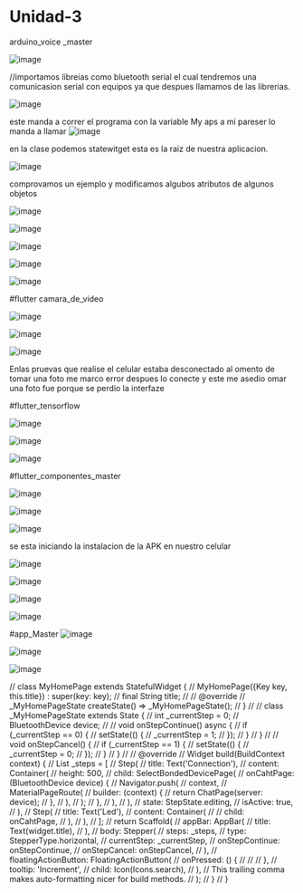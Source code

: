 # Unidad-3

 arduino_voice _master


![image](https://user-images.githubusercontent.com/79875834/115074877-e6059600-9ebf-11eb-913e-b4c346beb5d6.png)

//importamos libreias como bluetooth serial el cual tendremos una comunicasion serial con equipos ya que despues llamamos de las librerias.

![image](https://user-images.githubusercontent.com/79875834/115074903-f158c180-9ebf-11eb-9300-074587c7c8d9.png)

este manda a correr el programa con la variable My aps a mi pareser lo manda a llamar
![image](https://user-images.githubusercontent.com/79875834/115074940-fae22980-9ebf-11eb-8ea6-841d0f6758bb.png)

en la clase podemos statewitget esta es la raiz de nuestra aplicacion.

![image](https://user-images.githubusercontent.com/79875834/115074965-033a6480-9ec0-11eb-895c-dbfd2fb42d02.png)

comprovamos un ejemplo y modificamos algubos atributos de algunos objetos

![image](https://user-images.githubusercontent.com/79875834/115075080-29f89b00-9ec0-11eb-9796-bef881bc5ae5.png)

![image](https://user-images.githubusercontent.com/79875834/115075086-2d8c2200-9ec0-11eb-88a8-969408faf5fe.png)

![image](https://user-images.githubusercontent.com/79875834/115075101-341a9980-9ec0-11eb-9b3b-9ca83f65f1eb.png)

![image](https://user-images.githubusercontent.com/79875834/115075114-3977e400-9ec0-11eb-9fc5-ce53666d7bed.png)

![image](https://user-images.githubusercontent.com/79875834/115075145-40065b80-9ec0-11eb-90ca-46a4eddb3ea7.png)

#flutter camara_de_video

![image](https://user-images.githubusercontent.com/79875834/115075174-4ac0f080-9ec0-11eb-9f49-5f1fe1e8e8b6.png)

![image](https://user-images.githubusercontent.com/79875834/115075188-514f6800-9ec0-11eb-95ad-37b4e9489a21.png)

![image](https://user-images.githubusercontent.com/79875834/115075204-56acb280-9ec0-11eb-849e-13871db2f1fd.png)

Enlas pruevas que realise el celular estaba desconectado al omento de tomar una foto me marco error despues lo conecte y este me asedio omar una foto fue porque se perdio la interfaze

#flutter_tensorflow

![image](https://user-images.githubusercontent.com/79875834/115075234-64623800-9ec0-11eb-95c5-467bae2c27ea.png)

![image](https://user-images.githubusercontent.com/79875834/115075245-6a581900-9ec0-11eb-9a91-67e2dc72dc67.png)

![image](https://user-images.githubusercontent.com/79875834/115075258-6e843680-9ec0-11eb-8d03-f3f8ea5614e6.png)

#flutter_componentes_master

![image](https://user-images.githubusercontent.com/79875834/115075307-81970680-9ec0-11eb-9008-ce0fd9896c87.png)

![image](https://user-images.githubusercontent.com/79875834/115075320-86f45100-9ec0-11eb-9e2d-013eef1872b9.png)

![image](https://user-images.githubusercontent.com/79875834/115075338-8b206e80-9ec0-11eb-89ac-ffbc50627552.png)

se esta iniciando la instalacion de la APK en nuestro celular

![image](https://user-images.githubusercontent.com/79875834/115075374-9a072100-9ec0-11eb-9080-c604ae1d85ff.png)

![image](https://user-images.githubusercontent.com/79875834/115075400-9ecbd500-9ec0-11eb-8704-3386e82d9ff7.png)

![image](https://user-images.githubusercontent.com/79875834/115075407-a25f5c00-9ec0-11eb-9d97-ad5cdf7432ab.png)

![image](https://user-images.githubusercontent.com/79875834/115075412-a55a4c80-9ec0-11eb-81ab-bcc8829f5c4b.png)


#app_Master
![image](https://user-images.githubusercontent.com/79875834/115075433-b014e180-9ec0-11eb-921c-2d4350c34cba.png)

![image](https://user-images.githubusercontent.com/79875834/115075446-b440ff00-9ec0-11eb-9406-79b193b0e6f4.png)

![image](https://user-images.githubusercontent.com/79875834/115075468-ba36e000-9ec0-11eb-91af-da6a62c952fe.png)

// class MyHomePage extends StatefulWidget { // MyHomePage({Key key, this.title}) : super(key: key); // final String title; // // @override // _MyHomePageState createState() => _MyHomePageState(); // } // // class _MyHomePageState extends State { // int _currentStep = 0; // BluetoothDevice device; // // void onStepContinue() async { // if (_currentStep == 0) { // setState(() { // _currentStep = 1; // }); // } // } // // void onStepCancel() { // if (_currentStep == 1) { // setState(() { // _currentStep = 0; // }); // } // } // // @override // Widget build(BuildContext context) { // List _steps = [ // Step( // title: Text('Connection'), // content: Container( // height: 500, // child: SelectBondedDevicePage( // onCahtPage: (BluetoothDevice device) { // Navigator.push( // context, // MaterialPageRoute( // builder: (context) { // return ChatPage(server: device); // }, // ), // ); // }, // ), // ), // state: StepState.editing, // isActive: true, // ), // Step( // title: Text('Led'), // content: Container( // // child: onCahtPage, // ), // ), // ]; // return Scaffold( // appBar: AppBar( // title: Text(widget.title), // ), // body: Stepper( // steps: _steps, // type: StepperType.horizontal, // currentStep: _currentStep, // onStepContinue: onStepContinue, // onStepCancel: onStepCancel, // ), // floatingActionButton: FloatingActionButton( // onPressed: () { // // // }, // tooltip: 'Increment', // child: Icon(Icons.search), // ), // This trailing comma makes auto-formatting nicer for build methods. // ); // } // }



